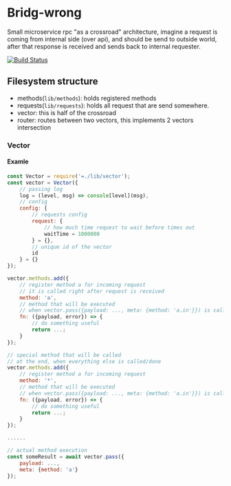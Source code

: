 # Bridg-wrong

Small microservice rpc "as a crossroad" architecture, imagine
a request is coming from internal side (over api), and should
be send to outside world, after that response is received and
sends back to internal requester.

[![Build Status](https://travis-ci.com/zetxx/bridg-wrong.svg?branch=master)](https://travis-ci.com/zetxx/bridg-wrong)

## Filesystem structure

- methods(`lib/methods`): holds registered methods
- requests(`lib/requests`): holds all request that are send somewhere.
- vector: this is half of the crossroad
- router: routes between two vectors, this implements 2 vectors intersection

### Vector

#### Examle

```javascript
const Vector = require('=./lib/vector');
const vector = Vector({
    // passing log
    log = (level, msg) => console[level](msg),
    // config
    config: {
        // requests config
        request: {
            // how much time request to wait before times out
            waitTime = 1000000
        } = {},
        // unique id of the vector
        id
    } = {}
});

vector.methods.add({
    // register method a for incoming request
    // it is called right after request is received
    method: 'a',
    // method that will be executed
    // when vector.pass({payload: ..., meta: {method: 'a.in'}}) is called
    fn: ({payload, error}) => {
        // do something useful
        return ...;
    }
});

// special method that will be called
// at the end, when everything else is called/done
vector.methods.add({
    // register method a for incoming request
    method: '*',
    // method that will be executed
    // when vector.pass({payload: ..., meta: {method: 'a.in'}}) is called
    fn: ({payload, error}) => {
        // do something useful
        return ...;
    }
});

......

// actual method execution
const someResult = await vector.pass({
    payload: ...,
    meta: {method: 'a'}
});

```
